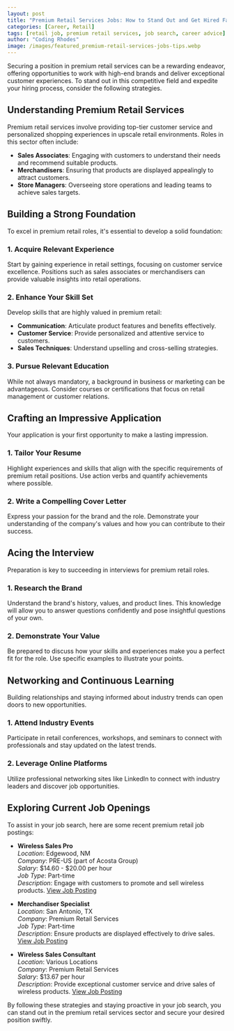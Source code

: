 ```yaml
---
layout: post
title: "Premium Retail Services Jobs: How to Stand Out and Get Hired Fast"
categories: [Career, Retail]
tags: [retail job, premium retail services, job search, career advice]
author: "Coding Rhodes"
image: /images/featured_premium-retail-services-jobs-tips.webp
---
```


Securing a position in premium retail services can be a rewarding endeavor, offering opportunities to work with high-end brands and deliver exceptional customer experiences. To stand out in this competitive field and expedite your hiring process, consider the following strategies.

## Understanding Premium Retail Services

Premium retail services involve providing top-tier customer service and personalized shopping experiences in upscale retail environments. Roles in this sector often include:

- **Sales Associates**: Engaging with customers to understand their needs and recommend suitable products.
- **Merchandisers**: Ensuring that products are displayed appealingly to attract customers.
- **Store Managers**: Overseeing store operations and leading teams to achieve sales targets.

## Building a Strong Foundation

To excel in premium retail roles, it's essential to develop a solid foundation:

### 1. Acquire Relevant Experience

Start by gaining experience in retail settings, focusing on customer service excellence. Positions such as sales associates or merchandisers can provide valuable insights into retail operations.

### 2. Enhance Your Skill Set

Develop skills that are highly valued in premium retail:

- **Communication**: Articulate product features and benefits effectively.
- **Customer Service**: Provide personalized and attentive service to customers.
- **Sales Techniques**: Understand upselling and cross-selling strategies.

### 3. Pursue Relevant Education

While not always mandatory, a background in business or marketing can be advantageous. Consider courses or certifications that focus on retail management or customer relations.

## Crafting an Impressive Application

Your application is your first opportunity to make a lasting impression.

### 1. Tailor Your Resume

Highlight experiences and skills that align with the specific requirements of premium retail positions. Use action verbs and quantify achievements where possible.

### 2. Write a Compelling Cover Letter

Express your passion for the brand and the role. Demonstrate your understanding of the company's values and how you can contribute to their success.

## Acing the Interview

Preparation is key to succeeding in interviews for premium retail roles.

### 1. Research the Brand

Understand the brand's history, values, and product lines. This knowledge will allow you to answer questions confidently and pose insightful questions of your own.

### 2. Demonstrate Your Value

Be prepared to discuss how your skills and experiences make you a perfect fit for the role. Use specific examples to illustrate your points.

## Networking and Continuous Learning

Building relationships and staying informed about industry trends can open doors to new opportunities.

### 1. Attend Industry Events

Participate in retail conferences, workshops, and seminars to connect with professionals and stay updated on the latest trends.

### 2. Leverage Online Platforms

Utilize professional networking sites like LinkedIn to connect with industry leaders and discover job opportunities.

## Exploring Current Job Openings

To assist in your job search, here are some recent premium retail job postings:

- **Wireless Sales Pro**  
  *Location*: Edgewood, NM  
  *Company*: PRE-US (part of Acosta Group)  
  *Salary*: $14.60 - $20.00 per hour  
  *Job Type*: Part-time  
  *Description*: Engage with customers to promote and sell wireless products. [View Job Posting](https://www.indeed.com/q-premium-retail-services-google-jobs.html)

- **Merchandiser Specialist**  
  *Location*: San Antonio, TX  
  *Company*: Premium Retail Services  
  *Job Type*: Part-time  
  *Description*: Ensure products are displayed effectively to drive sales. [View Job Posting](https://www.indeed.com/cmp/Premium-Retail-Services/jobs)

- **Wireless Sales Consultant**  
  *Location*: Various Locations  
  *Company*: Premium Retail Services  
  *Salary*: $13.67 per hour  
  *Description*: Provide exceptional customer service and drive sales of wireless products. [View Job Posting](https://www.indeed.com/cmp/Premium-Retail-Services)

By following these strategies and staying proactive in your job search, you can stand out in the premium retail services sector and secure your desired position swiftly.
